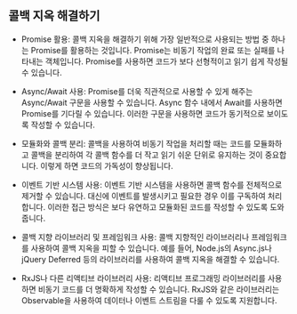 ## 콜백 지옥 해결하기

* Promise 활용: 콜백 지옥을 해결하기 위해 가장 일반적으로 사용되는 방법 중 하나는 Promise를 활용하는 것입니다. Promise는 비동기 작업의 완료 또는 실패를 나타내는 객체입니다. Promise를 사용하면 코드가 보다 선형적이고 읽기 쉽게 작성될 수 있습니다.

* Async/Await 사용: Promise를 더욱 직관적으로 사용할 수 있게 해주는 Async/Await 구문을 사용할 수 있습니다. Async 함수 내에서 Await를 사용하면 Promise를 기다릴 수 있습니다. 이러한 구문을 사용하면 코드가 동기적으로 보이도록 작성할 수 있습니다.

* 모듈화와 콜백 분리: 콜백을 사용하여 비동기 작업을 처리할 때는 코드를 모듈화하고 콜백을 분리하여 각 콜백 함수를 더 작고 읽기 쉬운 단위로 유지하는 것이 중요합니다. 이렇게 하면 코드의 가독성이 향상됩니다.

* 이벤트 기반 시스템 사용: 이벤트 기반 시스템을 사용하면 콜백 함수를 전체적으로 제거할 수 있습니다. 대신에 이벤트를 발생시키고 필요한 경우 이를 구독하여 처리합니다. 이러한 접근 방식은 보다 유연하고 모듈화된 코드를 작성할 수 있도록 도와줍니다.

* 콜백 지향 라이브러리 및 프레임워크 사용: 콜백 지향적인 라이브러리나 프레임워크를 사용하여 콜백 지옥을 피할 수 있습니다. 예를 들어, Node.js의 Async.js나 jQuery Deferred 등의 라이브러리를 사용하여 콜백 지옥을 해결할 수 있습니다.

* RxJS나 다른 리액티브 라이브러리 사용: 리액티브 프로그래밍 라이브러리를 사용하면 비동기 코드를 더 명확하게 작성할 수 있습니다. RxJS와 같은 라이브러리는 Observable을 사용하여 데이터나 이벤트 스트림을 다룰 수 있도록 지원합니다.

